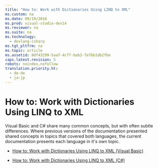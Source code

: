 ```yaml
---
title: "How to: Work with Dictionaries Using LINQ to XML"
ms.custom: na
ms.date: 09/19/2016
ms.prod: visual-studio-dev14
ms.reviewer: na
ms.suite: na
ms.technology: 
  - devlang-csharp
ms.tgt_pltfrm: na
ms.topic: article
ms.assetid: 0df43299-5aa7-4c7f-bab2-7e7bb1db2fbe
caps.latest.revision: 5
robots: noindex,nofollow
translation.priority.ht: 
  - de-de
  - ja-jp
---
```

# How to: Work with Dictionaries Using LINQ to XML
Visual Basic and C# share many common concepts, but with often subtle differences. Where previous versions of the documentation presented shared concepts in topics that covered both languages, the current documentation presents each language in it's own topic.  
  
-   [How to: Work with Dictionaries Using LINQ to XML (Visual Basic)](../vs140/How-to--Work-with-Dictionaries-Using-LINQ-to-XML--Visual-Basic-.md)  
  
-   [How to: Work with Dictionaries Using LINQ to XML (C#)](../vs140/How-to--Work-with-Dictionaries-Using-LINQ-to-XML--C#-.md)